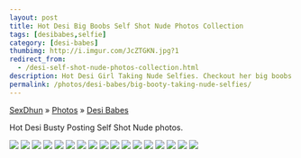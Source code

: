 ```yaml
---
layout: post
title: Hot Desi Big Boobs Self Shot Nude Photos Collection
tags: [desibabes,selfie]
category: [desi-babes]
thumbimg: http://i.imgur.com/JcZTGKN.jpg?1
redirect_from:
  - /desi-self-shot-nude-photos-collection.html
description: Hot Desi Girl Taking Nude Selfies. Checkout her big boobs and saved Pussy.
permalink: /photos/desi-babes/big-booty-taking-nude-selfies/
---
```


<div class="breadcrumb">
<span itemscope='itemscope' itemtype='http://data-vocabulary.org/Breadcrumb'><a href="/" itemprop="url"><span title="SexDhun" itemprop='title'>SexDhun</span></a></span>
<span itemscope='itemscope' itemtype='http://data-vocabulary.org/Breadcrumb'>&#187; <a href="/photos/" itemprop="url"><span title="Photos" itemprop='title'>Photos</span></a></span>
<span itemscope='itemscope' itemtype='http://data-vocabulary.org/Breadcrumb'>&#187; <a href="/photos/desi-babes/" itemprop="url"><span title="Desi Babes" itemprop='title'>Desi Babes</span></a></span>
</div>

Hot Desi Busty Posting Self Shot Nude photos.

<img src="https://2.bp.blogspot.com/-1Zhi5P18Izs/Vr8oj4XiseI/AAAAAAAABA0/yCl6QQagumc/s1600/Hot%2Bdesi%2Bself%2Bshot%2Bnude%2Bphotos%2Bcollection%2B%25281%2529.jpg" class="img-responsive">
<img src="https://1.bp.blogspot.com/-8a83HsH-l8A/Vr8ooQ_yKMI/AAAAAAAABBY/NrLBqkBkqdw/s1600/Hot%2Bdesi%2Bself%2Bshot%2Bnude%2Bphotos%2Bcollection%2B%25282%2529.jpg" class="img-responsive">
<img src="https://2.bp.blogspot.com/-XKVi5W5VBKE/Vr8oo1UvFMI/AAAAAAAABBc/wMRllSowVmo/s1600/Hot%2Bdesi%2Bself%2Bshot%2Bnude%2Bphotos%2Bcollection%2B%25283%2529.jpg" class="img-responsive">
<img src="https://4.bp.blogspot.com/-DY9-b7y-OZM/Vr8opw2lQ4I/AAAAAAAABBg/5j3r-9LyWxg/s1600/Hot%2Bdesi%2Bself%2Bshot%2Bnude%2Bphotos%2Bcollection%2B%25284%2529.jpg" class="img-responsive">
<img src="https://4.bp.blogspot.com/-XabR-8xeXsY/Vr8orIcHK7I/AAAAAAAABBk/qjl4CY9LSMA/s1600/Hot%2Bdesi%2Bself%2Bshot%2Bnude%2Bphotos%2Bcollection%2B%25285%2529.jpg" class="img-responsive">
<img src="https://2.bp.blogspot.com/-XbTNvm0vQlc/Vr8orWRx9iI/AAAAAAAABBo/qrcoVSKyLHI/s1600/Hot%2Bdesi%2Bself%2Bshot%2Bnude%2Bphotos%2Bcollection%2B%25286%2529.jpg" class="img-responsive">
<img src="https://4.bp.blogspot.com/-U_a9FTc8pn0/Vr8osCaoYLI/AAAAAAAABBs/bqJzAJBJK_0/s1600/Hot%2Bdesi%2Bself%2Bshot%2Bnude%2Bphotos%2Bcollection%2B%25287%2529.jpg" class="img-responsive">
<img src="https://2.bp.blogspot.com/-B87skYEMtOg/Vr8otQQEhVI/AAAAAAAABBw/cDzlija6-F8/s1600/Hot%2Bdesi%2Bself%2Bshot%2Bnude%2Bphotos%2Bcollection%2B%25288%2529.jpg" class="img-responsive">
<img src="https://3.bp.blogspot.com/-Fh0HlNq3vHM/Vr8ot7sa7TI/AAAAAAAABB0/t3dXtZbNEjg/s1600/Hot%2Bdesi%2Bself%2Bshot%2Bnude%2Bphotos%2Bcollection%2B%25289%2529.jpg" class="img-responsive">
<img src="https://1.bp.blogspot.com/-cM2Kt7AaOQ8/Vr8okXbOfRI/AAAAAAAABA4/UrQ-uWay7nU/s1600/Hot%2Bdesi%2Bself%2Bshot%2Bnude%2Bphotos%2Bcollection%2B%252810%2529.jpg" class="img-responsive">
<img src="https://4.bp.blogspot.com/-SR0wpDWIBa0/Vr8okeSZ2cI/AAAAAAAABA8/vW2YISPS5-s/s1600/Hot%2Bdesi%2Bself%2Bshot%2Bnude%2Bphotos%2Bcollection%2B%252811%2529.jpg" class="img-responsive">
<img src="https://4.bp.blogspot.com/-sx4Jyb8axyU/Vr8oleB-zPI/AAAAAAAABBA/uPJ8-RtM50A/s1600/Hot%2Bdesi%2Bself%2Bshot%2Bnude%2Bphotos%2Bcollection%2B%252812%2529.jpg" class="img-responsive">
<img src="https://3.bp.blogspot.com/-nmvbCy8UUz8/Vr8omUchJqI/AAAAAAAABBI/mfKvz97ekfc/s1600/Hot%2Bdesi%2Bself%2Bshot%2Bnude%2Bphotos%2Bcollection%2B%252813%2529.jpg" class="img-responsive">
<img src="https://4.bp.blogspot.com/-x8rXvn5Fs1c/Vr8ol9nVBgI/AAAAAAAABBE/A_-91JwNy0g/s1600/Hot%2Bdesi%2Bself%2Bshot%2Bnude%2Bphotos%2Bcollection%2B%252814%2529.jpg" class="img-responsive">
<img src="https://3.bp.blogspot.com/-J4FO1jCceUk/Vr8onM52WZI/AAAAAAAABBM/7aghFmpDuVQ/s1600/Hot%2Bdesi%2Bself%2Bshot%2Bnude%2Bphotos%2Bcollection%2B%252815%2529.jpg" class="img-responsive">
<img src="https://4.bp.blogspot.com/-ljCHpz4_grw/Vr8om2kZ29I/AAAAAAAABBQ/9Z8WmhiCNMg/s1600/Hot%2Bdesi%2Bself%2Bshot%2Bnude%2Bphotos%2Bcollection%2B%252816%2529.jpg" class="img-responsive">
<img src="https://4.bp.blogspot.com/-26cAPj4OWAw/Vr8ontjSO7I/AAAAAAAABBU/b5h_xHly4jI/s1600/Hot%2Bdesi%2Bself%2Bshot%2Bnude%2Bphotos%2Bcollection%2B%252817%2529.jpg" class="img-responsive">
